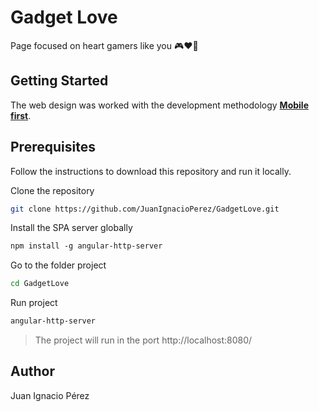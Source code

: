 # Gadget Love

Page focused on heart gamers like you 🎮❤👾

## Getting Started
The web design was worked with the development methodology [**Mobile first**](https://medium.com/@Vincentxia77/what-is-mobile-first-design-why-its-important-how-to-make-it-7d3cf2e29d00).


## Prerequisites
Follow the instructions to download this repository and run it locally.

Clone the repository
```bash
git clone https://github.com/JuanIgnacioPerez/GadgetLove.git
```

Install the SPA server globally
```css
npm install -g angular-http-server
```

Go to the folder project
```bash
cd GadgetLove
```

Run project
```css
angular-http-server
```

> The project will run in the port  http://localhost:8080/


## Author
Juan Ignacio Pérez